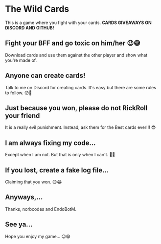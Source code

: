 # The Wild Cards
This is a game where you fight with your cards.
**CARDS GIVEAWAYS ON DISCORD AND GITHUB!**

## Fight your BFF and go toxic on him/her 😉😅
Download cards and use them against the other player and show what you're made of. 

## Anyone can create cards! 
Talk to me on Discord for creating cards. It's easy but there are some rules to follow. 😯🤔

## Just because you won, please do not RickRoll your friend
It is a really evil punishment. Instead, ask them for the Best cards ever!!! 😎 

## I am always fixing my code... 
Except when I am not. But that is only when I can't. 🤡😆

## If you lost, create a fake log file... 
Claiming that you won. 😉😂

## Anyways,... 
Thanks, norbcodes and EndoBotM. 

## See ya... 
Hope you enjoy my game... 😉😁

